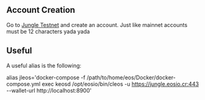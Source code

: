 ## Account Creation

Go to [Jungle Testnet](http://jungle.cryptolions.io/) and create an account. Just like mainnet
accounts must be 12 characters yada yada

## Useful 

A useful alias is the following:

alias jleos='docker-compose -f /path/to/home/eos/Docker/docker-compose.yml exec keosd /opt/eosio/bin/cleos -u https://jungle.eosio.cr:443 --wallet-url http://localhost:8900' 
